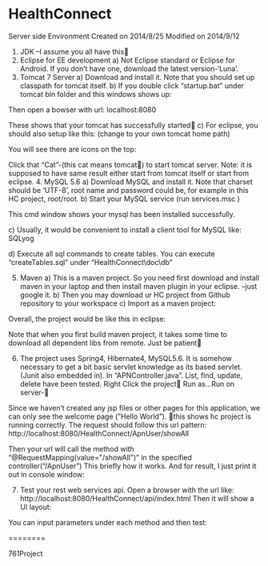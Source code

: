 HealthConnect
=====
Server side Environment
Created on 2014/8/25
Modified on 2014/9/12

1.	JDK –I assume you all have this
2.	Eclipse for EE development
a)	Not Eclipse standard or Eclipse for Android. If you don’t have one, download the latest version-‘Luna’.
3.	Tomcat 7 Server
a)	Download and install it. Note that you should set up classpath for tomcat itself.
b)	If you double click “startup.bat” under tomcat bin folder and this windows shows up:
 
Then open a bowser with url: localhost:8080
 
These shows that your tomcat has successfully started
c)	For eclipse, you should also setup like this: (change to your own tomcat home path)
 
You will see there are icons on the top:
 
Click that “Cat”-(this cat means tomcat) to start tomcat server. Note: it is supposed to have same result either start from tomcat itself or start from eclipse.
4.	MySQL 5.6
a)	Download MySQL and install it. Note that charset should be ‘UTF-8’, root name and password could be, for example in this HC project, root/root.
b)	Start your MySQL service (run services.msc )
 
This cmd window shows your mysql has been installed successfully.
 

c)	Usually, it would be convenient to install a client tool for MySQL like: SQLyog
 
 
d)	Execute all sql commands to create tables. You can execute “createTables.sql” under “HealthConnect\doc\db”
 

5.	Maven
a)	This is a maven project. So you need first download and install maven in your laptop and then install maven plugin in your eclipse. –just google it.
b)	Then you may download ur HC project from Github repository to your workspace
c)	Import as a maven project:
 
Overall, the project would be like this in eclipse:
 
Note that when you first build maven project, it takes some time to download all dependent libs from remote. Just be patient

6.	The project uses Spring4, Hibernate4, MySQL5.6. It is somehow necessary to get a bit basic servlet knowledge as its based servlet. (Junit also embedded in).
In “APNController.java”. List, find, update, delete have been tested.
Right Click the project Run as…Run on server-
 
 Since we haven’t created any jsp files or other pages for this application, we can only see the welcome page (”Hello World”).
this shows hc project is running correctly.
The request should follow this url pattern: 
http://localhost:8080/HealthConnect/ApnUser/showAll
 

 

Then your url will call the method with “@RequestMapping(value="/showAll")” in the specified controller(“/ApnUser”)
This briefly how it works.
And for result, I just print it out in console window:
 

7.	Test your rest web services api.
Open a browser with the url like: http://localhost:8080/HealthConnect/api/index.html
Then it will show a UI layout:
 
You can input parameters under each method and then test:
 
 
========

761Project

